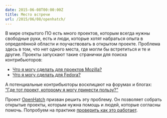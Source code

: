 ```yaml
---
date: 2015-06-08T00:00:00Z
title: Место встречи
url: /2015/06/08/openhatch/
---
```


В мире открытого ПО есть много проектов, которым всегда нужны свободные руки,
есть и люди, которые хотят набраться опыта в определённой области и
поучаствовать в открытом проекте. Проблема здесь в том, что нет одного места,
где могли бы встретиться и те и другие. Проекты запускают такие странички для
поиска контрибьюторов:

* [Что я могу сделать для проектов Mozilla?](http://whatcanidoformozilla.org/)
* [Что я могу сделать для Fedora?](http://whatcanidoforfedora.org/)

А потенциальные контрибьюторы восклицают на форумах и блогах: ["Где тот проект,
которому я могу принести пользу?"](https://www.google.ru/webhp?sourceid=chrome-instant&ion=1&espv=2&ie=UTF-8#newwindow=1&q=%D0%B2+%D0%BA%D0%B0%D0%BA%D0%BE%D0%BC+open+source+%D0%BF%D1%80%D0%BE%D0%B5%D0%BA%D1%82%D0%B5+%D0%BF%D0%BE%D1%83%D1%87%D0%B0%D1%81%D1%82%D0%B2%D0%BE%D0%B2%D0%B0%D1%82%D1%8C)

Проект [OpenHatch](https://openhatch.org/wiki/About_OpenHatch) призван решить эту
проблему. Он позволяет собрать открытые проекты, которым нужна помощь и людей,
которые согласны помочь. Попробуем на практике [проверить как это работает](http://openhatch.org/projects/OpenVZ).
